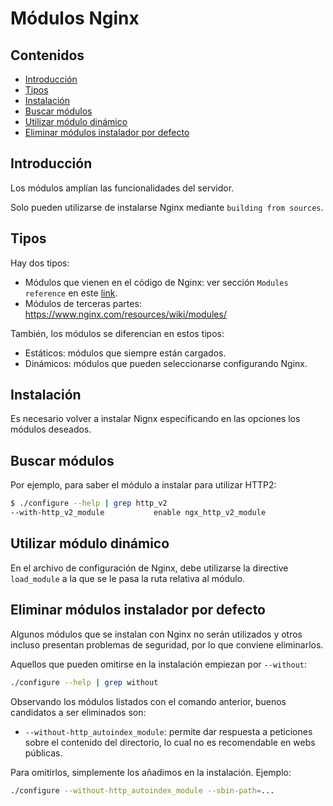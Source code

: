 # Módulos Nginx

## Contenidos

- [Introducción](#introducción)
- [Tipos](#tipos)
- [Instalación](#instalación)
- [Buscar módulos](#buscar-módulos)
- [Utilizar módulo dinámico](#utilizar-módulo-dinámico)
- [Eliminar módulos instalador por defecto](#eliminar-módulos-instalador-por-defecto)

## Introducción

Los módulos amplían las funcionalidades del servidor.

Solo pueden utilizarse de instalarse Nginx mediante `building from sources`.

## Tipos

Hay dos tipos:

- Módulos que vienen en el código de Nginx: ver sección `Modules reference` en este [link](https://nginx.org/en/docs/).
- Módulos de terceras partes: <https://www.nginx.com/resources/wiki/modules/>

También, los módulos se diferencian en estos tipos:

- Estáticos: módulos que siempre están cargados.
- Dinámicos: módulos que pueden seleccionarse configurando Nginx.

## Instalación

Es necesario volver a instalar Nignx especificando en las opciones los módulos deseados.

## Buscar módulos

Por ejemplo, para saber el módulo a instalar para utilizar HTTP2:

```bash
$ ./configure --help | grep http_v2
--with-http_v2_module           enable ngx_http_v2_module
```

## Utilizar módulo dinámico

En el archivo de configuración de Nginx, debe utilizarse la directive `load_module` a la que se le pasa la ruta relativa al módulo.

## Eliminar módulos instalador por defecto

Algunos módulos que se instalan con Nginx no serán utilizados y otros incluso presentan problemas de seguridad, por lo que conviene eliminarlos.

Aquellos que pueden omitirse en la instalación empiezan por `--without`:

```bash
./configure --help | grep without
```

Observando los módulos listados con el comando anterior, buenos candidatos a ser eliminados son:

- `--without-http_autoindex_module`: permite dar respuesta a peticiones sobre el contenido del directorio, lo cual no es recomendable en webs públicas.

Para omitirlos, simplemente los añadimos en la instalación. Ejemplo:

```bash
./configure --without-http_autoindex_module --sbin-path=...
```
